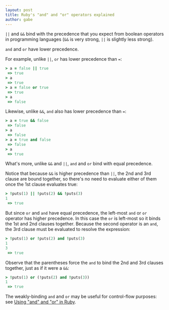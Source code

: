 ```yaml
---
layout: post
title: Ruby's "and" and "or" operators explained
author: gabe
---
```

`||` and `&&` bind with the precedence that you expect from boolean operators in programming languages (`&&` is very strong, `||` is slightly less strong).

`and` and `or` have lower precedence.

For example, unlike `||`,  `or` has lower precedence than `=`:

```ruby
> a = false || true
 => true 
> a
 => true 
> a = false or true
 => true 
> a
 => false
```

Likewise, unlike `&&`, `and` also has lower precedence than `=`:

```ruby
> a = true && false
 => false 
> a
 => false 
> a = true and false
 => false 
> a
 => true 
```

What's more, unlike `&&` and `||`, `and` and `or` bind with equal precedence.

Notice that because `&&` is higher precedence than `||`, the 2nd and 3rd clause are bound together, so there's no need to evaluate either of them once the 1st clause evaluates true:

```ruby
> !puts(1) || !puts(2) && !puts(3)
1
 => true
```

But since `or` and `and` have equal precedence, the left-most `and` or `or` operator has higher precedence.  In this case the `or` is left-most so it binds the 1st and 2nd clauses together.  Because the second operator is an `and`, the 3rd clause must be evaluated to resolve the expression:

```ruby
> !puts(1) or !puts(2) and !puts(3)
1
3
 => true
```

Observe that the parentheses force the `and` to bind the 2nd and 3rd clauses together, just as if it were a `&&`: 
 
```ruby
> !puts(1) or (!puts(2) and !puts(3))
1
 => true
```

The weakly-binding `and` and `or` may be useful for control-flow purposes: see [Using "and" and "or" in Ruby](http://devblog.avdi.org/2010/08/02/using-and-and-or-in-ruby/).
